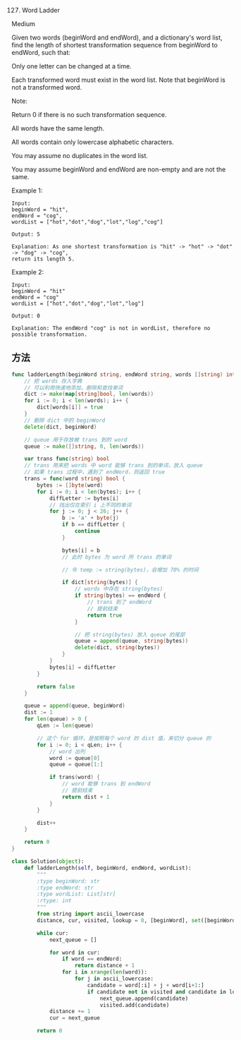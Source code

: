 127. Word Ladder


Medium


Given two words (beginWord and endWord), and a dictionary's word list, find the length of shortest transformation sequence from beginWord to endWord, such that:

Only one letter can be changed at a time.

Each transformed word must exist in the word list. Note that beginWord is not a transformed word.

Note:

Return 0 if there is no such transformation sequence.

All words have the same length.

All words contain only lowercase alphabetic characters.

You may assume no duplicates in the word list.

You may assume beginWord and endWord are non-empty and are not the same.

Example 1:

```
Input:
beginWord = "hit",
endWord = "cog",
wordList = ["hot","dot","dog","lot","log","cog"]

Output: 5

Explanation: As one shortest transformation is "hit" -> "hot" -> "dot" -> "dog" -> "cog",
return its length 5.
```


Example 2:

```
Input:
beginWord = "hit"
endWord = "cog"
wordList = ["hot","dot","dog","lot","log"]

Output: 0

Explanation: The endWord "cog" is not in wordList, therefore no possible transformation.
```


## 方法

```go
func ladderLength(beginWord string, endWord string, words []string) int {
    // 把 words 存入字典
	// 可以利用快速地添加，删除和查找单词
	dict := make(map[string]bool, len(words))
	for i := 0; i < len(words); i++ {
		dict[words[i]] = true
	}
	// 删除 dict 中的 beginWord
	delete(dict, beginWord)

	// queue 用于存放被 trans 到的 word
	queue := make([]string, 0, len(words))

	var trans func(string) bool
	// trans 用来把 words 中 word 能够 trans 到的单词，放入 queue
	// 如果 trans 过程中，遇到了 endWord，则返回 true
	trans = func(word string) bool {
		bytes := []byte(word)
		for i := 0; i < len(bytes); i++ {
			diffLetter := bytes[i]
			// 找出仅在索引 i 上不同的单词
			for j := 0; j < 26; j++ {
				b := 'a' + byte(j)
				if b == diffLetter {
					continue
				}

				bytes[i] = b
				// 此时 bytes 为 word 所 trans 的单词

				// 令 temp := string(bytes)，会增加 70% 的时间

				if dict[string(bytes)] {
					// words 中存在 string(bytes)
					if string(bytes) == endWord {
						// trans 到了 endWord
						// 提前结束
						return true
					}

					// 把 string(bytes) 放入 queue 的尾部
					queue = append(queue, string(bytes))
					delete(dict, string(bytes))
				}
			}
			bytes[i] = diffLetter
		}

		return false
	}

	queue = append(queue, beginWord)
	dist := 1
	for len(queue) > 0 {
		qLen := len(queue)

		// 这个 for 循环，是按照每个 word 的 dist 值，来切分 queue 的
		for i := 0; i < qLen; i++ {
			// word 出列
			word := queue[0]
			queue = queue[1:]

			if trans(word) {
				// word 能够 trans 到 endWord
				// 提前结束
				return dist + 1
			}
		}

		dist++
	}

	return 0
}
```


```python
class Solution(object):
    def ladderLength(self, beginWord, endWord, wordList):
        """
        :type beginWord: str
        :type endWord: str
        :type wordList: List[str]
        :rtype: int
        """
        from string import ascii_lowercase
        distance, cur, visited, lookup = 0, [beginWord], set([beginWord]), set(wordList)

        while cur:
            next_queue = []

            for word in cur:
                if word == endWord:
                    return distance + 1
                for i in xrange(len(word)):
                    for j in ascii_lowercase:
                        candidate = word[:i] + j + word[i+1:]
                        if candidate not in visited and candidate in lookup:
                            next_queue.append(candidate)
                            visited.add(candidate)
            distance += 1
            cur = next_queue

        return 0
```